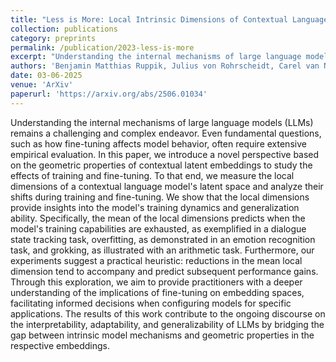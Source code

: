 ```yaml
---
title: "Less is More: Local Intrinsic Dimensions of Contextual Language Models"
collection: publications
category: preprints
permalink: /publication/2023-less-is-more
excerpt: "Understanding the internal mechanisms of large language models (LLMs) remains a challenging and complex endeavor. Even fundamental questions, such as how fine-tuning affects model behavior, often require extensive empirical evaluation. In this paper, we introduce a novel perspective based on the geometric properties of contextual latent embeddings to study the effects of training and fine-tuning. To that end, we measure the local dimensions of a contextual language model's latent space and analyze their shifts during training and fine-tuning. We show that the local dimensions provide insights into the model's training dynamics and generalization ability. Specifically, the mean of the local dimensions predicts when the model's training capabilities are exhausted, as exemplified in a dialogue state tracking task, overfitting, as demonstrated in an emotion recognition task, and grokking, as illustrated with an arithmetic task. Furthermore, our experiments suggest a practical heuristic: reductions in the mean local dimension tend to accompany and predict subsequent performance gains. Through this exploration, we aim to provide practitioners with a deeper understanding of the implications of fine-tuning on embedding spaces, facilitating informed decisions when configuring models for specific applications. The results of this work contribute to the ongoing discourse on the interpretability, adaptability, and generalizability of LLMs by bridging the gap between intrinsic model mechanisms and geometric properties in the respective embeddings."
authors: 'Benjamin Matthias Ruppik, Julius von Rohrscheidt, Carel van Niekerk, Michael Heck, Renato Vukovic, Shutong Feng, Hsien-chin Lin, Nurul Lubis, Bastian Rieck, Marcus Zibrowius, Milica Gašić'
date: 03-06-2025
venue: 'ArXiv'
paperurl: 'https://arxiv.org/abs/2506.01034'
---
```

Understanding the internal mechanisms of large language models (LLMs) remains a challenging and complex endeavor. Even fundamental questions, such as how fine-tuning affects model behavior, often require extensive empirical evaluation. In this paper, we introduce a novel perspective based on the geometric properties of contextual latent embeddings to study the effects of training and fine-tuning. To that end, we measure the local dimensions of a contextual language model's latent space and analyze their shifts during training and fine-tuning. We show that the local dimensions provide insights into the model's training dynamics and generalization ability. Specifically, the mean of the local dimensions predicts when the model's training capabilities are exhausted, as exemplified in a dialogue state tracking task, overfitting, as demonstrated in an emotion recognition task, and grokking, as illustrated with an arithmetic task. Furthermore, our experiments suggest a practical heuristic: reductions in the mean local dimension tend to accompany and predict subsequent performance gains. Through this exploration, we aim to provide practitioners with a deeper understanding of the implications of fine-tuning on embedding spaces, facilitating informed decisions when configuring models for specific applications. The results of this work contribute to the ongoing discourse on the interpretability, adaptability, and generalizability of LLMs by bridging the gap between intrinsic model mechanisms and geometric properties in the respective embeddings.
